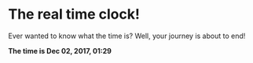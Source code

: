 # The real time clock!

Ever wanted to know what the time is? Well, your journey is about to end!

**The time is Dec 02, 2017, 01:29**